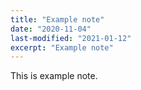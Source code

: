 ```yaml
---
title: "Example note"
date: "2020-11-04"
last-modified: "2021-01-12"
excerpt: "Example note"
---
```


This is example note.
